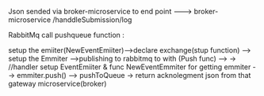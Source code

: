 Json sended via broker-microservice to end point ---> broker-microservice /handdleSubmission/log

RabbitMq call pushqueue function :

setup the emiiter(NewEventEmiiter)-->declare exchange(stup function) --> setup the Emmiter -->publishing to rabbitmq to with (Push func) -->
-> //handler
 setup EventEmiiter & func NewEventEmmiter for getting emmiter  --> emmiter.push() --> pushToQueue -> return acknolegment json from that gateway microservice(broker)